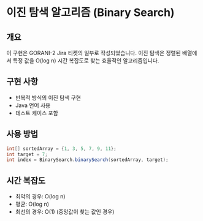 # 이진 탐색 알고리즘 (Binary Search)

## 개요
이 구현은 GORANI-2 Jira 티켓의 일부로 작성되었습니다. 이진 탐색은 정렬된 배열에서 특정 값을 O(log n) 시간 복잡도로 찾는 효율적인 알고리즘입니다.

## 구현 사항
- 반복적 방식의 이진 탐색 구현
- Java 언어 사용
- 테스트 케이스 포함

## 사용 방법
```java
int[] sortedArray = {1, 3, 5, 7, 9, 11};
int target = 7;
int index = BinarySearch.binarySearch(sortedArray, target);
```

## 시간 복잡도
- 최악의 경우: O(log n)
- 평균: O(log n)
- 최선의 경우: O(1) (중앙값이 찾는 값인 경우)